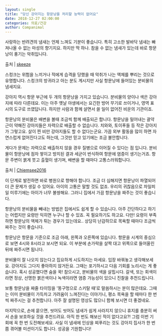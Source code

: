 ```yaml
---
layout: single
title: "당신 강아지는 항문낭을 처리할 능력이 없어요"
date: 2018-12-27 02:00:00
categories: 의료/건강
author: Companimal
---
```


사랑하는 반려견의 냄새는 언제 느껴도 기분이 좋습니다. 특히 고소한 발바닥 냄새는 빠져나올 수 없는 마성의 향기지요. 하지만 딱 하나. 참을 수 없는 냄새가 있는데 바로 항문낭이 풍기는 악취입니다.

출처 | [skeeze](https://pixabay.com/users/skeeze/)

스컹크는 위험을 느끼거나 적에게 습격을 당했을 때 악취가 나는 액체를 뿌리는 것으로 유명합니다. 스컹크의 방귀라고 아는 분도 계시지만 사실 항문낭에 들어있는 분비물의 냄새지요.

강아지 역시 항문 부근에 두 개의 항문낭을 가지고 있습니다. 분비물의 양이나 색은 강아지에 따라 다른데요. 이는 아주 옛날 야생에서는 요긴한 방어 무기로 쓰이거나, 영역 표시의 도구로 쓰였답니다. 하지만 사람과 함께 살면서 쓸 일이 없어진 비운의 기관이죠.

항문낭의 분비물은 배변을 볼때 조금씩 함께 배출되곤 합니다. 항문낭을 밀어내는 괄약근이 약해진 강아지들은 자력으로 배출할 수 없습니다. 치와와, 토이푸들 등 작은 강아지가 그렇고요. 살이 찐 비만 강아지들도 할 수 없다는군요. 가끔 외부 활동을 많이 하면 자연스럽게 없어진다고도 하는데, 그것만 믿고 있기에는 조금 불안합니다.

게다가 문제는 자력으로 배출하지 않을 경우 질병으로 이어질 수 있다는 점 입니다. 분비물이 항문낭에 점차 쌓이고 방치된 결과 세균이 번식하여 항문에 염증이 생기는거죠. 항문 주변이 붉게 붓고 출혈이 생기며, 배변을 할 때마다 고통스러워합니다.

출처 | [Chiemsee2016](https://pixabay.com/users/Chiemsee2016/)

이 단계로 발전하면 바로 병원으로 향해야 합니다. 조금 더 심해지면 항문낭이 파열되어 더 큰 문제가 생길 수 있어요. 아이의 고통은 말할 것도 없죠. 우리의 귀찮음으로 차일피일 미루기에는 아이가 너무 불쌍해요. 그러니 집에서 가끔 항문낭을 짜주는 것이 좋습니다.

항문낭의 분비물을 빼내는 방법은 집에서도 쉽게 할 수 있습니다. 아주 간단하다고 하기는 어렵지만 요령만 익히면 누구나 할 수 있죠. 꼭 필요하기도 하고요. 다만! 요령이 부족하면 항문낭의 액체가 튀는 경우가 있는데요.. 상당히 난감하므로 목욕할 때마다 조금씩 짜주는 것이 좋습니다.

항문낭은 항문을 기준으로 조금 아래, 왼쪽과 오른쪽에 있습니다. 항문을 시계의 중심으로 보면 4시와 8시라고 보시면 되요. 이 부분에 손가락을 살짝 대고 위쪽으로 들어올린 뒤에 짜주시면 됩니다.

분비물이 잘 나오지 않는다고 집요하게 시도하지는 마세요. 입장 바꿔놓고 생각해보세요. 강아지도 그다지 좋아하지 않거든요. 그때는 포기하시고 다음 기회를 노리시는 게 좋습니다. 혹시 성공했다면 숨을 꾹! 참으시고, 분비물의 색을 살핍시다. 갈색, 또는 회색이라면 정상, 선명한 붉은색이나 녹색이라면 염증 가능성이 있으니 진찰을 추천드립니다.

보통 항문낭을 짜줄 타이밍을 '똥구멍으로 스키탈 때’로 말씀하시는 분이 많은데요. 그때는 이미 분비물이 가득차고 가려움이 느껴진다는 이야기니, 평소 목욕을 할 때마다 한 번씩 짜주시는 걸 추천합니다. 아주 잘 설명된 영상도 많으니 함께 보시면 더 좋겠네요.

마지막으로, 손에 묻으면, 씻어도 씻어도 냄새가 쉽게 사라지지 않으니 휴지를 충분히 써서 손을 보호하실 것을 추천드려요. 아직 한 번도 해보신 적이 없다고요?! 그럼 이번 기회에 꼭 한 번 도전해보세요. 사실 이 냄새에 인상을 찌푸리는 것도 강아지 집사가 한 번 쯤 겪어볼 미션이기도 합니다. 성공을 기원합니다!
